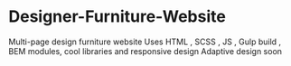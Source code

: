 # Designer-Furniture-Website
Multi-page design furniture website
Uses HTML , SCSS , JS , Gulp build , BEM modules, cool libraries
and responsive design
Adaptive design soon

